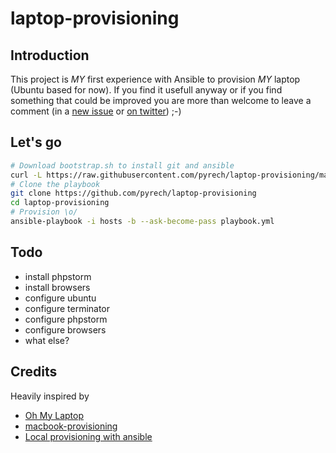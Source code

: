 # laptop-provisioning

## Introduction

This project is *MY* first experience with Ansible to provision *MY* laptop
(Ubuntu based for now).
If you find it usefull anyway or if you find something that could be improved
you are more than welcome to leave a comment (in a
[new issue](https://github.com/pyrech/laptop-provisioning/issues/new) or
[on twitter](https://twitter.com/pyrech)) ;-)

## Let's go

```bash
# Download bootstrap.sh to install git and ansible
curl -L https://raw.githubusercontent.com/pyrech/laptop-provisioning/master/bootstrap.sh | bash
# Clone the playbook
git clone https://github.com/pyrech/laptop-provisioning
cd laptop-provisioning
# Provision \o/
ansible-playbook -i hosts -b --ask-become-pass playbook.yml
```

## Todo

- install phpstorm
- install browsers
- configure ubuntu
- configure terminator
- configure phpstorm
- configure browsers
- what else?

## Credits

Heavily inspired by
- [Oh My Laptop](https://github.com/xiaohanyu/oh-my-laptop)
- [macbook-provisioning](https://github.com/craigmarvelley/macbook-provisioning)
- [Local provisioning with ansible](http://marvelley.com/blog/2014/04/11/local-provisioning-with-ansible/)

